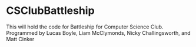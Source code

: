 # CSClubBattleship
This will hold the code for Battleship for Computer Science Club. Programmed by Lucas Boyle, Liam McClymonds, Nicky Challingsworth, and Matt Cinker
